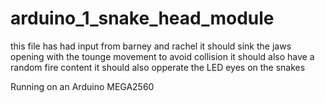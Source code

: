 # arduino_1_snake_head_module

this file has had input from barney and rachel
it should sink the jaws opening with the tounge movement to avoid collision
it should also have a random fire content
it should also opperate the LED eyes on the snakes

Running on an Arduino MEGA2560
